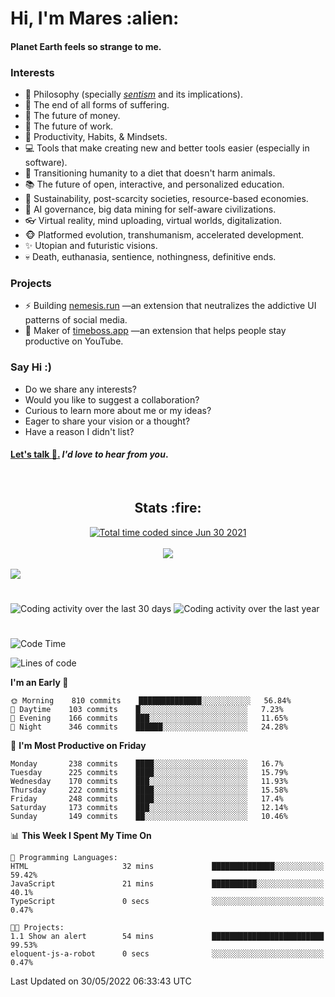 <h1>Hi, I'm Mares :alien:</h1>

#### Planet Earth feels so strange to me.

### **Interests**

- 🌊 Philosophy (specially [_sentism_][sentismmedium] and its implications).
- 🎯 The end of all forms of suffering.
- 💸 The future of money.
- 💼 The future of work.
- 🧠 Productivity, Habits, & Mindsets.
- 💻 Tools that make creating new and better tools easier (especially in software).
- 🥗 Transitioning humanity to a diet that doesn't harm animals.
- 📚 The future of open, interactive, and personalized education.
- 🌱 Sustainability, post-scarcity societies, resource-based economies.
- 🤖 AI governance, big data mining for self-aware civilizations.
- 👓 Virtual reality, mind uploading, virtual worlds, digitalization.
- 🐵 Platformed evolution, transhumanism, accelerated development.
- ✨ Utopian and futuristic visions.
- 💀 Death, euthanasia, sentience, nothingness, definitive ends.


### **Projects**

- ⚡ Building [nemesis.run](https://nemesis.run) —an extension that neutralizes the addictive UI patterns of social media.
- 💎 Maker of [timeboss.app](https://timeboss.app) —an extension that helps people stay productive on YouTube.


### **Say Hi :)**

- Do we share any interests?
- Would you like to suggest a collaboration?
- Curious to learn more about me or my ideas?
- Eager to share your vision or a thought?
- Have a reason I didn't list?

#### [Let's talk :wave:.](mailto:mareszhar@gmail.com) _I'd love to hear from you_.

[sentismmedium]: https://medium.com/@mareszhar/born-a-prisoner-a-reflection-about-life-its-struggles-and-a-plan-to-escape-d8566ce9b026

<br>

<h2 align="center">Stats :fire:</h2>

<div align="center">
  <a href="https://wakatime.com/@cfdc0e0d-4860-4b62-9ff0-cb659185525e">
    <img src="https://wakatime.com/badge/user/cfdc0e0d-4860-4b62-9ff0-cb659185525e.svg" alt="Total time coded since Jun 30 2021" />
  </a>
</div>

<br>

<!-- 
Add or remove this: 
&dates=B1AAB3FF 
...or this...
&date_format=M%20j%5B%2C%20Y%5D
from the *streak stats URL below* if they get bugged and aren't updating: 
-->

<div align="center">
  <img src="https://github-readme-streak-stats.herokuapp.com?user=mareszhar&theme=black-ice&hide_border=true&stroke=FFFFFF15&ring=DF8FFE&fire=DF8FFE&currStreakLabel=DF8FFE&background=1A232A&currStreakNum=86FFAB&dates=B1AAB3FF&date_format=M%20j%5B%2C%20Y%5D">
</div>

<br>

<img src="https://activity-graph.herokuapp.com/graph?username=mareszhar&theme=nord&bg_color=00000000&color=979797&line=DF8FFE&point=00000000&area=true&hide_border=true">

<br>

<h1></h1>

<img src="https://wakatime.com/share/@mares/5df0ff02-9c79-41b4-b540-51dc9c65a57b.svg" alt="Coding activity over the last 30 days" />
<img src="https://wakatime.com/share/@mares/ea89ba71-f374-40af-930c-e0655909fe37.svg" alt="Coding activity over the last year" />

<h1></h1>

<!--START_SECTION:waka-->
![Code Time](http://img.shields.io/badge/Code%20Time-523%20hrs%2022%20mins-blue)

![Lines of code](https://img.shields.io/badge/From%20Hello%20World%20I%27ve%20Written-134%20Thousand%20lines%20of%20code-blue)

**I'm an Early 🐤** 

```text
🌞 Morning    810 commits    ██████████████░░░░░░░░░░░   56.84% 
🌆 Daytime    103 commits    █░░░░░░░░░░░░░░░░░░░░░░░░   7.23% 
🌃 Evening    166 commits    ███░░░░░░░░░░░░░░░░░░░░░░   11.65% 
🌙 Night      346 commits    ██████░░░░░░░░░░░░░░░░░░░   24.28%

```
📅 **I'm Most Productive on Friday** 

```text
Monday       238 commits    ████░░░░░░░░░░░░░░░░░░░░░   16.7% 
Tuesday      225 commits    ████░░░░░░░░░░░░░░░░░░░░░   15.79% 
Wednesday    170 commits    ███░░░░░░░░░░░░░░░░░░░░░░   11.93% 
Thursday     222 commits    ████░░░░░░░░░░░░░░░░░░░░░   15.58% 
Friday       248 commits    ████░░░░░░░░░░░░░░░░░░░░░   17.4% 
Saturday     173 commits    ███░░░░░░░░░░░░░░░░░░░░░░   12.14% 
Sunday       149 commits    ██░░░░░░░░░░░░░░░░░░░░░░░   10.46%

```


📊 **This Week I Spent My Time On** 

```text
💬 Programming Languages: 
HTML                     32 mins             ██████████████░░░░░░░░░░░   59.42% 
JavaScript               21 mins             ██████████░░░░░░░░░░░░░░░   40.1% 
TypeScript               0 secs              ░░░░░░░░░░░░░░░░░░░░░░░░░   0.47%

🐱‍💻 Projects: 
1.1 Show an alert        54 mins             █████████████████████████   99.53% 
eloquent-js-a-robot      0 secs              ░░░░░░░░░░░░░░░░░░░░░░░░░   0.47%

```


 Last Updated on 30/05/2022 06:33:43 UTC
<!--END_SECTION:waka-->
